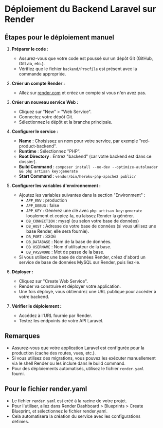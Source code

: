 # Déploiement du Backend Laravel sur Render

## Étapes pour le déploiement manuel

1. **Préparer le code :**
   - Assurez-vous que votre code est poussé sur un dépôt Git (GitHub, GitLab, etc.).
   - Vérifiez que le fichier `backend/Procfile` est présent avec la commande appropriée.

2. **Créer un compte Render :**
   - Allez sur [render.com](https://render.com) et créez un compte si vous n'en avez pas.

3. **Créer un nouveau service Web :**
   - Cliquez sur "New" > "Web Service".
   - Connectez votre dépôt Git.
   - Sélectionnez le dépôt et la branche principale.

4. **Configurer le service :**
   - **Name** : Choisissez un nom pour votre service, par exemple "red-product-backend".
   - **Runtime** : Sélectionnez "PHP".
   - **Root Directory** : Entrez "backend" (car votre backend est dans ce dossier).
   - **Build Command** : `composer install --no-dev --optimize-autoloader && php artisan key:generate`
   - **Start Command** : `vendor/bin/heroku-php-apache2 public/`

5. **Configurer les variables d'environnement :**
   - Ajoutez les variables suivantes dans la section "Environment" :
     - `APP_ENV` : production
     - `APP_DEBUG` : false
     - `APP_KEY` : Générez une clé avec `php artisan key:generate` localement et copiez-la, ou laissez Render la générer.
     - `DB_CONNECTION` : mysql (ou selon votre base de données)
     - `DB_HOST` : Adresse de votre base de données (si vous utilisez une base Render, elle sera fournie).
     - `DB_PORT` : 3306
     - `DB_DATABASE` : Nom de la base de données.
     - `DB_USERNAME` : Nom d'utilisateur de la base.
     - `DB_PASSWORD` : Mot de passe de la base.
   - Si vous utilisez une base de données Render, créez d'abord un service de base de données MySQL sur Render, puis liez-le.

6. **Déployer :**
   - Cliquez sur "Create Web Service".
   - Render va construire et déployer votre application.
   - Une fois déployé, vous obtiendrez une URL publique pour accéder à votre backend.

7. **Vérifier le déploiement :**
   - Accédez à l'URL fournie par Render.
   - Testez les endpoints de votre API Laravel.

## Remarques
- Assurez-vous que votre application Laravel est configurée pour la production (cache des routes, vues, etc.).
- Si vous utilisez des migrations, vous pouvez les exécuter manuellement via le shell Render ou les inclure dans le build command.
- Pour des déploiements automatisés, utilisez le fichier `render.yaml` fourni.

## Pour le fichier render.yaml
- Le fichier `render.yaml` est créé à la racine de votre projet.
- Pour l'utiliser, allez dans Render Dashboard > Blueprints > Create Blueprint, et sélectionnez le fichier render.yaml.
- Cela automatisera la création du service avec les configurations définies.
